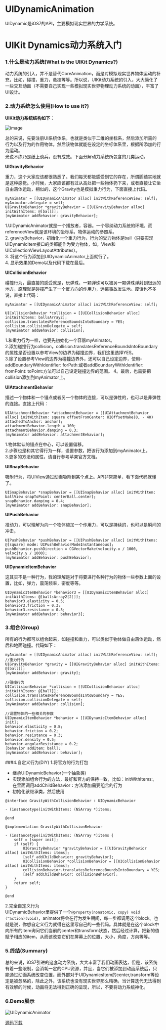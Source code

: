 # UIDynamicAnimation
UIDynamic是iOS7的API，主要模拟现实世界的力学系统。

# UIKit Dynamics动力系统入门
### 1.什么是动力系统(What is the UIKit Dynamics?)
动力系统的引入，并不是替代CoreAnimation，而是对模拟现实世界物体运动的补充，比如，碰撞，重力，悬挂等等。所以说，UIKit动力系统的引入，大大简化了一些交互动画（不需要自己实现一些模拟现实世界物理动力系统的动画），丰富了UI设计。
### 2.动力系统怎么使用(How to use it?)
**UIKit动力系统结构如下：**

![image](http://jashion.b0.upaiyun.com/images/UIDynamics.png)

总的来说，先要注册UI系统体系，也就是类似于二维的坐标系，然后添加所需的行为以及行为的作用物体，然后该物体就能在设定的坐标体系里，根据所添加的行为运动。<br>
光说不练乃是纸上谈兵，没有成效。下面分解动力系统所包含的几类运动。

**UIGravityBehavior**

重力，这个大家应该都很熟悉了。我们每天都能感受到它的存在，所谓脚踏实地就是这种感觉。小时候，大家应该都有过从高处把一些物体扔下来，或者直接让它坐自由落体运动，相似的，这个Gravity也是模拟重力行为，下面直接上代码。

```
myAnimator = [[UIDynamicAnimator alloc] initWithReferenceView: self];
myAnimator.delegate = self;
UIGravityBehavior *gravityBehavior = [[UIGravityBehavior alloc] initWithItems: @[ball]];
[myAnimator addBehavior: gravityBehavior];

```

1.UIDynamicAnimator就是一个播放者，容器。一个容纳动力系统的环境，而referenceView就是该环境的坐标系，物体运动的参照系。<br>
2. gravityBehavior，初始化一个重力行为，行为的受力物体是ball（只要实现UIDynamicItem接口的类都能作为受力物体，如，View和UICollectionViewLayoutAttributes）。<br>
3. 将这个行为添加到UIDynamicAnimator上面就行了。<br>
4. 显示效果的Demo以及代码下载在最后。

**UICollisionBehavior**

碰撞行为，最直接的感受就是，玩弹珠，一颗弹珠可以被另一颗弹珠弹射到很远的地方，原理就是碰撞产生了一个反方向的作用力，远离事故发生地。废话也不多说，直接上代码：

```
myAnimator = [[UIDynamicAnimator alloc] initWithReferenceView: self];

UICollisionBehavior *collision = [[UICollisionBehavior alloc] initWithItems: ballsArray2];        collision.translatesReferenceBoundsIntoBoundary = YES;
collision.collisionDelegate = self;
[myAnimator addBehavior: collision];

```

1.和重力行为一样，也要先初始化一个容器myAnimator。<br>
2.添加碰撞行为collision，collision.translatesReferenceBoundsIntoBoundary的属性是否设置以参考View的边界为碰撞边界，我们这里选择YES。<br>
3.除了设置参考View的边界为碰撞边界外，还可以自己设定边界，使用- addBoundaryWithIdentifier: forPath:或者addBoundaryWithIdentifier: fromPoint: toPoint:方法可以自己设定碰撞边界的范围。
4。最后，也需要把collision添加到myAnimator上。

**UIAttachmentBehavior**

描述一个物体和一个锚点或者另一个物体的连接，可以是弹性的，也可以是非弹性的连接。直接上代码：

```
UIAttachmentBehavior *attachmentBehavior = [[UIAttachmentBehavior alloc] initWithItem: square offsetFromCenter: UIOffsetMake(0, - 40) attachedToAnchor: anchor];
attachmentBehavior.length = 100;
attachmentBehavior.damping = 0.3;
[myAnimator addBehavior: attachmentBehavior];

```

1.物体默认的锚点在中心，可以设置偏移。<br>
2.步骤也是和其它得行为一样，设置参数，把该行为添加到myAnimator上。<br>
3.更多的方法和属性，请自行参考苹果官方文档。

**UISnapBehavior**

吸附行为，将UIView通过动画吸附到某个点上。API非常简单，看下面代码就懂了。

```
UISnapBehavior *snapBehavior = [[UISnapBehavior alloc] initWithItem: ballView snapToPoint: centerBall.center];
snapBehavior.damping = 0.4;
[myAnimator addBehavior: snapBehavior];
```

**UIPushBehavior**

推动力，可以理解为向一个物体施加一个作用力，可以是持续的，也可以是瞬间的冲击。

```
UIPushBehavior *pushBehavior = [[UIPushBehavior alloc] initWithItems: @[square] mode: UIPushBehaviorModeInstantaneous];
pushBehavior.pushDirection = CGVectorMake(velocity.x / 1000, velocity.y / 1000);
[myAnimator addBehavior: pushBehavior];

```

**UIDynamicItemBehavior**

这其实不是一种行为，我的理解是对于将要进行各种行为的物体一些参数上面的设置，比如，弹力，震荡频率，密度等等。

```
UIDynamicItemBehavior *behavior3 = [[UIDynamicItemBehavior alloc] initWithItems: @[ballsArray2[2]]];
behavior3.elasticity = 0.5;
behavior3.friction = 0.3;
behavior3.resistance = 0.3;
[myAnimator addBehavior: behavior3];
```

### 3.组合(Group)

所有的行为都可以组合起来，如碰撞和重力，可以类似于物体做自由落体运动，然后和地面碰撞。代码如下：

```
myAnimator = [[UIDynamicAnimator alloc] initWithReferenceView: self];
//重力行为
UIGravityBehavior *gravity = [[UIGravityBehavior alloc] initWithItems: @[ball]];
[myAnimator addBehavior: gravity];

//碰撞行为
UICollisionBehavior *collision = [[UICollisionBehavior alloc] initWithItems: @[ball]];
collision.translatesReferenceBoundsIntoBoundary = YES;
collision.collisionDelegate = self;
[myAnimator addBehavior: collision];

//设置物体的一些相关的参数
UIDynamicItemBehavior *behavior = [[UIDynamicItemBehavior alloc] init];
behavior.elasticity = 0.8;
behavior.friction = 0.2;
behavior.resistance = 0.3;
behavior.density = 0.5;
behavior.angularResistance = 0.2;
[behavior addItem: ball];
[myAnimator addBehavior: behavior];

```

###4.自定义行为(DIY)
1.将官方的行为打包<br>

* 继承UIDynamicBehavior(一个抽象类)
* 实现添加组合行为的方法，最好和官方的保持一致，比如：initWithItems:，在里面调用addChildBehavior：方法添加需要组合的行为
* 初始化该继承类，然后使用

```
@interface GravityWithCollisionBehavior : UIDynamicBehavior

- (instancetype)initWithItems: (NSArray *)items;

@end

@implementation GravityWithCollisionBehavior

- (instancetype)initWithItems: (NSArray *)items {
    self = [super init];
    if (self) {
        UIGravityBehavior *gravityBehavior = [[UIGravityBehavior alloc] initWithItems: items];
        [self addChildBehavior: gravityBehavior];
        UICollisionBehavior *collisionBehavior = [[UICollisionBehavior alloc] initWithItems: items];
        collisionBehavior.translatesReferenceBoundsIntoBoundary = YES;
        [self addChildBehavior: collisionBehavior];
    }
    return self;
}

@end
```

2.完全自定义行为<br>
UIDynamicBehavior里提供了一个`@property(nonatomic, copy) void (^action)(void)`，animator将会在行为发生期间，每一步都调用这个block。也就是说，你想自定义行为就得在这里写自己的一些代码。具体就是在这个block中向所有的item询问它们当前的center和transform状态，然后经过计算，把新的值赋予相应的item，从而该改变它们在屏幕上的位置，大小，角度，方向等等。

### 5.终结(Summary)
总的来说，iOS7引进的这套动力系统，大大丰富了我们动画表达，但是，该系统有着一些限制，会消耗一定的CPU资源，并且，当它们被添加到动画系统后，只能通过动画系统改变位置，而外部对于UIDynamicsItem的center,transform等设定是被忽略的，除此之外，该系统也没有现实世界那么精确，当计算迭代无法得到有效解的时候，动画将无法得到正确的呈现，所以，不要将动力系统神化。

### 6.Demo展示

![UIDynamicAnimator](UIDynamics.gif)

[源码下载](https://github.com/jashion/UIDynamicAnimation.git)

